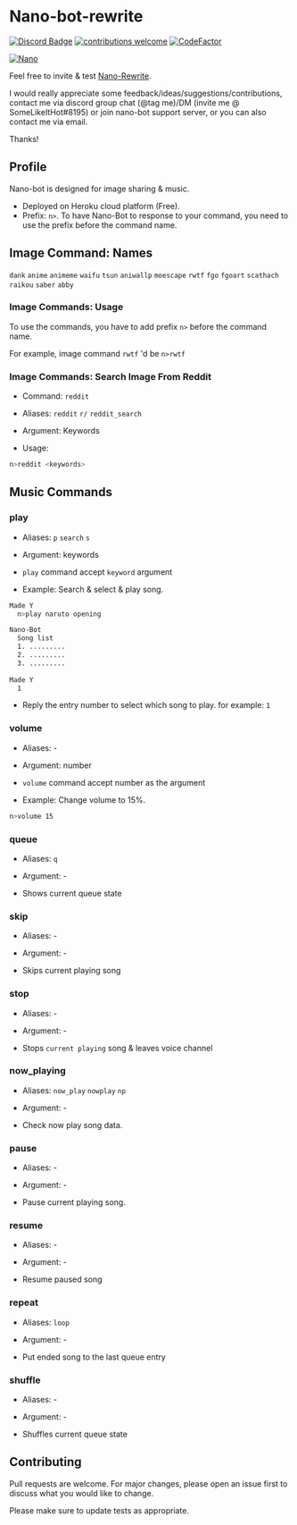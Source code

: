# Nano-bot-rewrite
[![Discord Badge](https://discordapp.com/api/guilds/458296099049046018/embed.png)](https://discord.gg/Y8sB4ay)
[![contributions welcome](https://img.shields.io/badge/contributions-welcome-brightgreen.svg?style=flat)](https://github.com/madeyoga/Nano-Bot/issues)
[![CodeFactor](https://www.codefactor.io/repository/github/madeyoga/nano-bot/badge)](https://www.codefactor.io/repository/github/madeyoga/nano-bot)

<a href="https://top.gg/bot/458298539517411328">
    <img src="https://top.gg/api/widget/458298539517411328.svg" alt="Nano" />
</a>

Feel free to invite & test [Nano-Rewrite](https://discordapp.com/oauth2/authorize?client_id=458298539517411328&scope=bot&permissions=1567734903). 

I would really appreciate some feedback/ideas/suggestions/contributions, contact me via discord group chat (@tag me)/DM (invite me @ SomeLikeItHot#8195) or join nano-bot support server, or you can also contact me via email.

Thanks!

## Profile
Nano-bot is designed for image sharing & music.
- Deployed on Heroku cloud platform (Free).
- Prefix: `n>`. To have Nano-Bot to response to your command, you need to use the prefix before the command name.

## Image Command: Names
`dank` `anime` `animeme` `waifu` `tsun` `aniwallp` `moescape` `rwtf` `fgo` `fgoart` `scathach` `raikou` `saber` `abby` 

### Image Commands: Usage
To use the commands, you have to add prefix `n>` before the command name. 

For example, image command `rwtf` 'd be `n>rwtf`

### Image Commands: Search Image From Reddit
- Command: `reddit`

- Aliases: `reddit` `r/` `reddit_search`

- Argument: Keywords

- Usage:
```bash
n>reddit <keywords>
```

## Music Commands
### play
- Aliases: `p` `search` `s` 

- Argument: keywords

- `play` command accept `keyword` argument

- Example: Search & select & play song.
```bash
Made Y
  n>play naruto opening

Nano-Bot
  Song list
  1. .........
  2. .........
  3. .........
  
Made Y
  1
```
- Reply the entry number to select which song to play. for example: `1`

### volume
- Aliases: -

- Argument: number

- `volume` command accept number as the argument

- Example: Change volume to 15%.
```bash
n>volume 15
```

### queue 
- Aliases: `q` 

- Argument: -

- Shows current queue state

### skip
- Aliases: -

- Argument: -

- Skips current playing song

### stop 
- Aliases: -

- Argument: -

- Stops `current playing` song & leaves voice channel

### now_playing 
- Aliases: `now_play` `nowplay` `np` 

- Argument: -

- Check now play song data.

### pause
- Aliases: - 

- Argument: -

- Pause current playing song.

### resume 
- Aliases: -

- Argument: -

- Resume paused song

### repeat 
- Aliases: `loop` 

- Argument: -

- Put ended song to the last queue entry

### shuffle
- Aliases: -

- Argument: -

- Shuffles current queue state


## Contributing
Pull requests are welcome. For major changes, please open an issue first to discuss what you would like to change.

Please make sure to update tests as appropriate.
